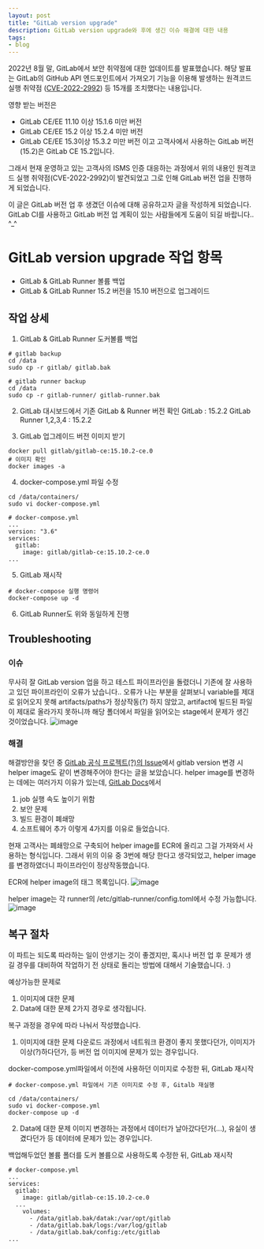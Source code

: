 ```yaml
---
layout: post
title: "GitLab version upgrade"
description: GitLab version upgrade와 후에 생긴 이슈 해결에 대한 내용
tags:
- blog
---
```



2022년 8월 말, GitLab에서 보안 취약점에 대한 업데이트를 발표했습니다.
해당 발표는 GitLab의 GitHub API 엔드포인트에서 가져오기 기능을 이용해 발생하는 원격코드 실행 취약점 ([CVE-2022-2992](https://about.gitlab.com/releases/2022/08/30/critical-security-release-gitlab-15-3-2-released/)) 등 15개를 조치했다는 내용입니다.

영향 받는 버전은
- GitLab CE/EE 11.10 이상  15.1.6 미만 버전
- GitLab CE/EE 15.2 이상 15.2.4 미만 버전
- GitLab CE/EE 15.3이상 15.3.2 미만 버전
이고 고객사에서 사용하는 GitLab 버전(15.2)은 GitLab CE 15.2입니다.

그래서 현재 운영하고 있는 고객사의 ISMS 인증 대응하는 과정에서 위의 내용인 원격코드 실행 취약점(CVE-2022-2992)이 발견되었고 그로 인해 GitLab 버전 업을 진행하게 되었습니다.

이 글은 GitLab 버전 업 후 생겼던 이슈에 대해 공유하고자 글을 작성하게 되었습니다.
GitLab CI를 사용하고 GitLab 버전 업 계획이 있는 사람들에게 도움이 되길 바랍니다.. ^_^


# GitLab version upgrade 작업 항목
- GitLab & GitLab Runner  볼륨 백업
- GitLab & GitLab Runner  15.2 버전을 15.10 버전으로 업그레이드

## 작업 상세
1. GitLab & GitLab Runner 도커볼륨 백업
```
# gitlab backup
cd /data
sudo cp -r gitlab/ gitlab.bak

# gitlab runner backup
cd /data
sudo cp -r gitlab-runner/ gitlab-runner.bak
```

2. GitLab 대시보드에서 기존 GitLab & Runner 버전 확인
GitLab : 15.2.2
GitLab Runner 1,2,3,4 : 15.2.2

3. GitLab 업그레이드 버전 이미지 받기
```
docker pull gitlab/gitlab-ce:15.10.2-ce.0
# 이미지 확인
docker images -a
```

4. docker-compose.yml 파일 수정
```
cd /data/containers/
sudo vi docker-compose.yml

# docker-compose.yml
...
version: "3.6"
services:
  gitlab:
    image: gitlab/gitlab-ce:15.10.2-ce.0
...
```

5. GitLab 재시작
```
# docker-compose 실행 명령어
docker-compose up -d
```

6. GitLab Runner도 위와 동일하게 진행



## Troubleshooting
### 이슈
무사히 잘 GitLab version 업을 하고 테스트 파이프라인을 돌렸더니 기존에 잘 사용하고 있던 파이프라인이 오류가 났습니다..
오류가 나는 부분을 살펴보니 variable를 제대로 읽어오지 못해 artifacts/paths가 정상작동(?) 하지 않았고, 
artifact에 빌드된 파일이 제대로 올라가지 못하니까 해당 폴더에서 파일을 읽어오는 stage에서 문제가 생긴 것이었습니다.
![image](https://user-images.githubusercontent.com/32283544/234451235-d5614865-061a-46db-bb3c-ccec66c27523.png)



### 해결
해결방안을 찾던 중 [GitLab 공식 프로젝트(?)의 Issue](https://gitlab.com/gitlab-org/gitlab/-/issues/388948)에서 gitlab version 변경 시 helper image도 같이 변경해주어야 한다는 글을 보았습니다.
helper image를 변경하는 데에는 여러가지 이유가 있는데, [GitLab Docs](https://docs.gitlab.com/runner/configuration/advanced-configuration.html#override-the-helper-image)에서
1. job 실행 속도 높이기 위함
2. 보안 문제
3. 빌드 환경이 폐쇄망
4. 소프트웨어 추가
이렇게 4가지를 이유로 들었습니다.

현재 고객사는 폐쇄망으로 구축되어 helper image를 ECR에 올리고 그걸 가져와서 사용하는 형식입니다.
그래서 위의 이유 중 3번에 해당 한다고 생각되었고, helper image를 변경하였더니 파이프라인이 정상작동했습니다.

ECR에 helper image의 태그 목록입니다.
![image](https://user-images.githubusercontent.com/32283544/235035995-5129395d-4ae4-4e0f-8d54-a977383bac35.png)

helper image는 각 runner의 /etc/gitlab-runner/config.toml에서 수정 가능합니다.
![image](https://user-images.githubusercontent.com/32283544/235035507-e321f7a4-47d6-4fa4-bbf9-8c7d7f2209d6.png)



## 복구 절차
이 파트는 되도록 따라하는 일이 안생기는 것이 좋겠지만, 혹시나 버전 업 후 문제가 생길 경우를 대비하여 작업하기 전 상태로 돌리는 방법에 대해서 기술했습니다. :)

예상가능한 문제로
1. 이미지에 대한 문제
2. Data에 대한 문제
2가지 경우로 생각됩니다.

복구 과정을 경우에 따라 나눠서 작성했습니다.

1. 이미지에 대한 문제
다운로드 과정에서 네트워크 환경이 좋지 못했다던가, 이미지가 이상(?)하다던가, 등 버전 업 이미지에 문제가 있는 경우입니다.

docker-compose.yml파일에서 이전에 사용하던 이미지로 수정한 뒤, GitLab 재시작
```
# docker-compose.yml 파일에서 기존 이미지로 수정 후, Gitalb 재실행

cd /data/containers/
sudo vi docker-compose.yml
docker-compose up -d
```

2. Data에 대한 문제
이미지 변경하는 과정에서 데이터가 날아갔다던가(...), 유실이 생겼다던가 등 데이터에 문제가 있는 경우입니다.

백업해두었던 볼륨 폴더를 도커 볼륨으로 사용하도록 수정한 뒤, GitLab 재시작
```
# docker-compose.yml
...
services:
  gitlab:
    image: gitlab/gitlab-ce:15.10.2-ce.0
  ...
    volumes:
      - /data/gitlab.bak/datak:/var/opt/gitlab
      - /data/gitlab.bak/logs:/var/log/gitlab
      - /data/gitlab.bak/config:/etc/gitlab
...
```
